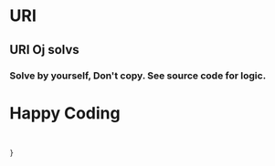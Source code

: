 # URI
## URI Oj solvs
### Solve by yourself, Don't copy. See source code for logic.
# Happy Coding 
``` Happy Coding(happy_life){


}
```
